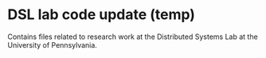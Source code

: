 # DSL lab code update (temp)
Contains files related to research work at the Distributed Systems Lab at the University of Pennsylvania.
